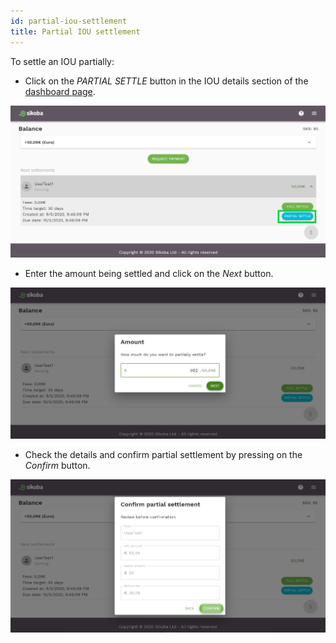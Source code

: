 ```yaml
---
id: partial-iou-settlement
title: Partial IOU settlement
---
```


To settle an IOU partially:

- Click on the *PARTIAL SETTLE* button in the IOU details section of the [dashboard page](dashboard.md).

<img src="../assets/web/partial-settle1.png" alt="Partial settle image" />

- Enter the amount being settled and click on the *Next* button.

<img src="../assets/web/partial-settle2.JPG" alt="Partial settle image" />

- Check the details and confirm partial settlement by pressing on the *Confirm* button.

<img src="../assets/web/partial-settle3.JPG" alt="Partial settle image" />
